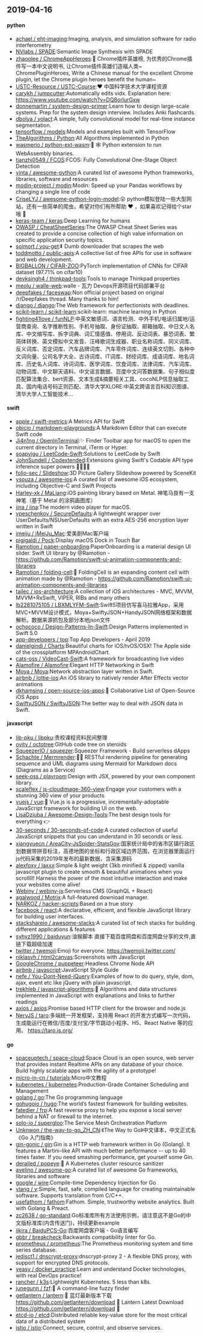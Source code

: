 ## 2019-04-16

#### python
* [achael / eht-imaging](https://github.com/achael/eht-imaging):Imaging, analysis, and simulation software for radio interferometry
* [NVlabs / SPADE](https://github.com/NVlabs/SPADE):Semantic Image Synthesis with SPADE
* [zhaoolee / ChromeAppHeroes](https://github.com/zhaoolee/ChromeAppHeroes):🌈
Chrome插件英雄榜, 为优秀的Chrome插件写一本中文说明书, 让Chrome插件英雄们造福人类~ ChromePluginHeroes, Write a Chinese manual for the excellent Chrome plugin, let the Chrome plugin heroes benefit the human~
* [USTC-Resource / USTC-Course](https://github.com/USTC-Resource/USTC-Course):❤️
中国科学技术大学课程资源
* [carykh / jumpcutter](https://github.com/carykh/jumpcutter):Automatically edits vidx. Explanation here: https://www.youtube.com/watch?v=DQ8orIurGxw
* [donnemartin / system-design-primer](https://github.com/donnemartin/system-design-primer):Learn how to design large-scale systems. Prep for the system design interview. Includes Anki flashcards.
* [dbolya / yolact](https://github.com/dbolya/yolact):A simple, fully convolutional model for real-time instance segmentation.
* [tensorflow / models](https://github.com/tensorflow/models):Models and examples built with TensorFlow
* [TheAlgorithms / Python](https://github.com/TheAlgorithms/Python):All Algorithms implemented in Python
* [wasmerio / python-ext-wasm](https://github.com/wasmerio/python-ext-wasm):🐍
🕸
Python extension to run WebAssembly binaries.
* [tianzhi0549 / FCOS](https://github.com/tianzhi0549/FCOS):FCOS: Fully Convolutional One-Stage Object Detection
* [vinta / awesome-python](https://github.com/vinta/awesome-python):A curated list of awesome Python frameworks, libraries, software and resources
* [modin-project / modin](https://github.com/modin-project/modin):Modin: Speed up your Pandas workflows by changing a single line of code
* [CriseLYJ / awesome-python-login-model](https://github.com/CriseLYJ/awesome-python-login-model):😮
python模拟登陆一些大型网站，还有一些简单的爬虫，希望对你们有所帮助
❤️
，如果喜欢记得给个star哦
🌟
* [keras-team / keras](https://github.com/keras-team/keras):Deep Learning for humans
* [OWASP / CheatSheetSeries](https://github.com/OWASP/CheatSheetSeries):The OWASP Cheat Sheet Series was created to provide a concise collection of high value information on specific application security topics.
* [soimort / you-get](https://github.com/soimort/you-get):⏬
Dumb downloader that scrapes the web
* [toddmotto / public-apis](https://github.com/toddmotto/public-apis):A collective list of free APIs for use in software and web development.
* [BIGBALLON / CIFAR-ZOO](https://github.com/BIGBALLON/CIFAR-ZOO):PyTorch implementation of CNNs for CIFAR dataset (97.71% on cifar10)
* [devksingh4 / thinkpad-tools](https://github.com/devksingh4/thinkpad-tools):Tools to manage Thinkpad properties
* [meolu / walle-web](https://github.com/meolu/walle-web):walle - 瓦力 Devops开源项目代码部署平台
* [deepfakes / faceswap](https://github.com/deepfakes/faceswap):Non official project based on original /r/Deepfakes thread. Many thanks to him!
* [django / django](https://github.com/django/django):The Web framework for perfectionists with deadlines.
* [scikit-learn / scikit-learn](https://github.com/scikit-learn/scikit-learn):scikit-learn: machine learning in Python
* [fighting41love / funNLP](https://github.com/fighting41love/funNLP):中英文敏感词、语言检测、中外手机/电话归属地/运营商查询、名字推断性别、手机号抽取、身份证抽取、邮箱抽取、中日文人名库、中文缩写库、拆字词典、词汇情感值、停用词、反动词表、暴恐词表、繁简体转换、英文模拟中文发音、汪峰歌词生成器、职业名称词库、同义词库、反义词库、否定词库、汽车品牌词库、汽车零件词库、连续英文切割、各种中文词向量、公司名字大全、古诗词库、IT词库、财经词库、成语词库、地名词库、历史名人词库、诗词词库、医学词库、饮食词库、法律词库、汽车词库、动物词库、中文聊天语料、中文谣言数据、百度中文问答数据集、句子相似度匹配算法集合、bert资源、文本生成&摘要相关工具、cocoNLP信息抽取工具、国内电话号码正则匹配、清华大学XLORE:中英文跨语言百科知识图谱、清华大学人工智能技术…

#### swift
* [apple / swift-metrics](https://github.com/apple/swift-metrics):A Metrics API for Swift
* [objcio / markdown-playgrounds](https://github.com/objcio/markdown-playgrounds):A Markdown Editor that can execute Swift code
* [Ji4n1ng / OpenInTerminal](https://github.com/Ji4n1ng/OpenInTerminal):✨
Finder Toolbar app for macOS to open the current directory in Terminal, iTerm or Hyper.
* [soapyigu / LeetCode-Swift](https://github.com/soapyigu/LeetCode-Swift):Solutions to LeetCode by Swift
* [JohnSundell / Codextended](https://github.com/JohnSundell/Codextended):Extensions giving Swift's Codable API type inference super powers 🦸‍♂️🦹‍♀️
* [folio-sec / Slideshow](https://github.com/folio-sec/Slideshow):3D Picture Gallery Slideshow powered by SceneKit
* [vsouza / awesome-ios](https://github.com/vsouza/awesome-ios):A curated list of awesome iOS ecosystem, including Objective-C and Swift Projects
* [Harley-xk / MaLiang](https://github.com/Harley-xk/MaLiang):iOS painting library based on Metal. 神笔马良有一支神笔（基于 Metal 的涂鸦画图库）
* [iina / iina](https://github.com/iina/iina):The modern video player for macOS.
* [vpeschenkov / SecureDefaults](https://github.com/vpeschenkov/SecureDefaults):A lightweight wrapper over UserDefaults/NSUserDefaults with an extra AES-256 encryption layer written in Swift
* [imeiju / iMeiJu_Mac](https://github.com/imeiju/iMeiJu_Mac):爱美剧Mac客户端
* [pigigaldi / Pock](https://github.com/pigigaldi/Pock):Display macOS Dock in Touch Bar
* [Ramotion / paper-onboarding](https://github.com/Ramotion/paper-onboarding):PaperOnboarding is a material design UI slider. Swift UI library by @Ramotion - https://github.com/Ramotion/swift-ui-animation-components-and-libraries
* [Ramotion / folding-cell](https://github.com/Ramotion/folding-cell):📃
FoldingCell is an expanding content cell with animation made by @Ramotion - https://github.com/Ramotion/swift-ui-animation-components-and-libraries
* [tailec / ios-architecture](https://github.com/tailec/ios-architecture):A collection of iOS architectures - MVC, MVVM, MVVM+RxSwift, VIPER, RIBs and many others
* [lb2281075105 / LBXMLYFM-Swift](https://github.com/lb2281075105/LBXMLYFM-Swift):Swift5项目仿写喜马拉雅App，采用MVC+MVVM设计模式，Moya+SwiftyJSON+HandyJSON网络框架和数据解析。数据来源抓包及部分本地json文件
* [ochococo / Design-Patterns-In-Swift](https://github.com/ochococo/Design-Patterns-In-Swift):Design Patterns implemented in Swift 5.0
* [app-developers / top](https://github.com/app-developers/top):Top App Developers - April 2019
* [danielgindi / Charts](https://github.com/danielgindi/Charts):Beautiful charts for iOS/tvOS/OSX! The Apple side of the crossplatform MPAndroidChart.
* [cats-oss / VideoCast-Swift](https://github.com/cats-oss/VideoCast-Swift):A framework for broadcasting live video
* [Alamofire / Alamofire](https://github.com/Alamofire/Alamofire):Elegant HTTP Networking in Swift
* [Moya / Moya](https://github.com/Moya/Moya):Network abstraction layer written in Swift.
* [airbnb / lottie-ios](https://github.com/airbnb/lottie-ios):An iOS library to natively render After Effects vector animations
* [dkhamsing / open-source-ios-apps](https://github.com/dkhamsing/open-source-ios-apps):📱
Collaborative List of Open-Source iOS Apps
* [SwiftyJSON / SwiftyJSON](https://github.com/SwiftyJSON/SwiftyJSON):The better way to deal with JSON data in Swift.

#### javascript
* [lib-pku / libpku](https://github.com/lib-pku/libpku):贵校课程资料民间整理
* [ovity / octotree](https://github.com/ovity/octotree):GitHub code tree on steroids
* [SqueezerIO / squeezer](https://github.com/SqueezerIO/squeezer):Squeezer Framework - Build serverless dApps
* [Schachte / Mermrender](https://github.com/Schachte/Mermrender):🧜‍♀️ RESTful rendering pipeline for generating sequence and UML diagrams using Mermaid for Markdown docs (Diagrams as a Service)
* [seek-oss / playroom](https://github.com/seek-oss/playroom):Design with JSX, powered by your own component library.
* [scaleflex / js-cloudimage-360-view](https://github.com/scaleflex/js-cloudimage-360-view):Engage your customers with a stunning 360 view of your products
* [vuejs / vue](https://github.com/vuejs/vue):🖖
Vue.js is a progressive, incrementally-adoptable JavaScript framework for building UI on the web.
* [LisaDziuba / Awesome-Design-Tools](https://github.com/LisaDziuba/Awesome-Design-Tools):The best design tools for everything
👉
* [30-seconds / 30-seconds-of-code](https://github.com/30-seconds/30-seconds-of-code):A curated collection of useful JavaScript snippets that you can understand in 30 seconds or less.
* [xiangyuecn / AreaCity-JsSpider-StatsGov](https://github.com/xiangyuecn/AreaCity-JsSpider-StatsGov):国家统计局中的省市区镇行政区划数据带拼音标注，高德地图的坐标和行政区域边界范围，在浏览器里面运行js代码采集的2019年发布的最新数据，含采集源码
* [alexfoxy / laxxx](https://github.com/alexfoxy/laxxx):Simple & light weight (3kb minified & zipped) vanilla javascript plugin to create smooth & beautiful animations when you scrolllll! Harness the power of the most intuitive interaction and make your websites come alive!
* [Webiny / webiny-js](https://github.com/Webiny/webiny-js):Serverless CMS (GraphQL + React)
* [agalwood / Motrix](https://github.com/agalwood/Motrix):A full-featured download manager.
* [NARKOZ / hacker-scripts](https://github.com/NARKOZ/hacker-scripts):Based on a true story
* [facebook / react](https://github.com/facebook/react):A declarative, efficient, and flexible JavaScript library for building user interfaces.
* [stackshareio / awesome-stacks](https://github.com/stackshareio/awesome-stacks):A curated list of tech stacks for building different applications & features
* [syhyz1990 / baiduyun](https://github.com/syhyz1990/baiduyun):油猴脚本 直接下载百度网盘和百度网盘分享的文件,直链下载超级加速
* [twitter / twemoji](https://github.com/twitter/twemoji):Emoji for everyone. https://twemoji.twitter.com/
* [niklasvh / html2canvas](https://github.com/niklasvh/html2canvas):Screenshots with JavaScript
* [GoogleChrome / puppeteer](https://github.com/GoogleChrome/puppeteer):Headless Chrome Node API
* [airbnb / javascript](https://github.com/airbnb/javascript):JavaScript Style Guide
* [nefe / You-Dont-Need-jQuery](https://github.com/nefe/You-Dont-Need-jQuery):Examples of how to do query, style, dom, ajax, event etc like jQuery with plain javascript.
* [trekhleb / javascript-algorithms](https://github.com/trekhleb/javascript-algorithms):📝
Algorithms and data structures implemented in JavaScript with explanations and links to further readings
* [axios / axios](https://github.com/axios/axios):Promise based HTTP client for the browser and node.js
* [NervJS / taro](https://github.com/NervJS/taro):多端统一开发框架，支持用 React 的开发方式编写一次代码，生成能运行在微信/百度/支付宝/字节跳动小程序、H5、React Native 等的应用。 https://taro.js.org/

#### go
* [spaceuptech / space-cloud](https://github.com/spaceuptech/space-cloud):Space Cloud is an open source, web server that provides instant Realtime APIs on any database of your choice. Build highly scalable apps with the agility of a prototype!
* [micro-in-cn / tutorials](https://github.com/micro-in-cn/tutorials):Micro中文教程
* [kubernetes / kubernetes](https://github.com/kubernetes/kubernetes):Production-Grade Container Scheduling and Management
* [golang / go](https://github.com/golang/go):The Go programming language
* [gohugoio / hugo](https://github.com/gohugoio/hugo):The world’s fastest framework for building websites.
* [fatedier / frp](https://github.com/fatedier/frp):A fast reverse proxy to help you expose a local server behind a NAT or firewall to the internet.
* [solo-io / supergloo](https://github.com/solo-io/supergloo):The Service Mesh Orchestration Platform
* [Unknwon / the-way-to-go_ZH_CN](https://github.com/Unknwon/the-way-to-go_ZH_CN):《The Way to Go》中文译本，中文正式名《Go 入门指南》
* [gin-gonic / gin](https://github.com/gin-gonic/gin):Gin is a HTTP web framework written in Go (Golang). It features a Martini-like API with much better performance -- up to 40 times faster. If you need smashing performance, get yourself some Gin.
* [derailed / popeye](https://github.com/derailed/popeye):🧭 A Kubernetes cluster resource sanitizer
* [avelino / awesome-go](https://github.com/avelino/awesome-go):A curated list of awesome Go frameworks, libraries and software
* [google / wire](https://github.com/google/wire):Compile-time Dependency Injection for Go
* [vlang / v](https://github.com/vlang/v):Simple, fast, safe, compiled language for creating maintainable software. Supports translation from C/C++.
* [usefathom / fathom](https://github.com/usefathom/fathom):Fathom. Simple, trustworthy website analytics. Built with Golang & Preact.
* [zc2638 / go-standard](https://github.com/zc2638/go-standard):Go标准库所有方法使用示例，请注意这不是Go的中文版标准库(内含传送门)，持续更新example
* [iikira / BaiduPCS-Go](https://github.com/iikira/BaiduPCS-Go):百度网盘客户端 - Go语言编写
* [gbbr / breakcheck](https://github.com/gbbr/breakcheck):Backwards compatibility linter for Go.
* [prometheus / prometheus](https://github.com/prometheus/prometheus):The Prometheus monitoring system and time series database.
* [jedisct1 / dnscrypt-proxy](https://github.com/jedisct1/dnscrypt-proxy):dnscrypt-proxy 2 - A flexible DNS proxy, with support for encrypted DNS protocols.
* [yeasy / docker_practice](https://github.com/yeasy/docker_practice):Learn and understand Docker technologies, with real DevOps practice!
* [rancher / k3s](https://github.com/rancher/k3s):Lightweight Kubernetes. 5 less than k8s.
* [junegunn / fzf](https://github.com/junegunn/fzf):🌸
A command-line fuzzy finder
* [getlantern / lantern](https://github.com/getlantern/lantern):🔴
蓝灯最新版本下载 https://github.com/getlantern/download
🔴
Lantern Latest Download https://github.com/getlantern/download
🔴
* [etcd-io / etcd](https://github.com/etcd-io/etcd):Distributed reliable key-value store for the most critical data of a distributed system
* [istio / istio](https://github.com/istio/istio):Connect, secure, control, and observe services.
